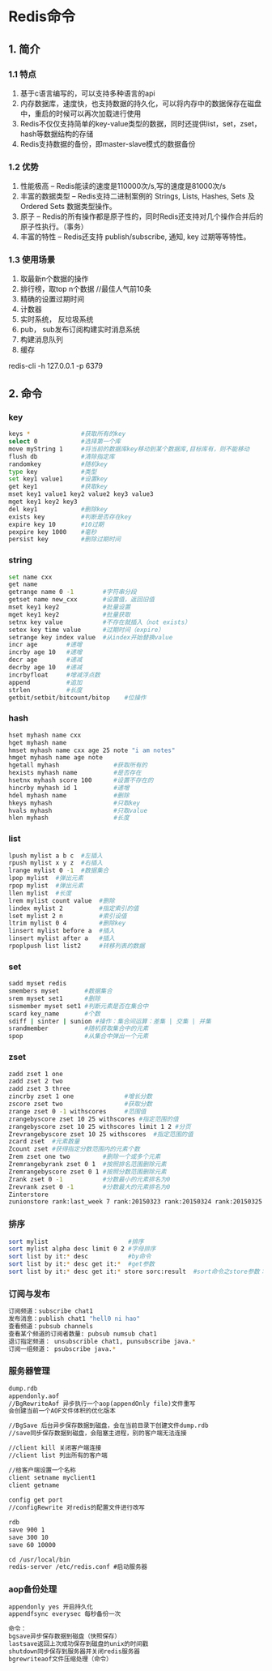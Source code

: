 # Redis命令

## 1. 简介

### 1.1 特点

1. 基于c语言编写的，可以支持多种语言的api
2. 内存数据库，速度快，也支持数据的持久化，可以将内存中的数据保存在磁盘中，重启的时候可以再次加载进行使用
3. Redis不仅仅支持简单的key-value类型的数据，同时还提供list，set，zset，hash等数据结构的存储
4. Redis支持数据的备份，即master-slave模式的数据备份

### 1.2 优势

1. 性能极高 – Redis能读的速度是110000次/s,写的速度是81000次/s
2. 丰富的数据类型 – Redis支持二进制案例的 Strings, Lists, Hashes, Sets 及 Ordered Sets 数据类型操作。
3. 原子 – Redis的所有操作都是原子性的，同时Redis还支持对几个操作合并后的原子性执行。（事务）
4. 丰富的特性 – Redis还支持 publish/subscribe, 通知, key 过期等等特性。

### 1.3 使用场景

1. 取最新n个数据的操作
2. 排行榜，取top n个数据 //最佳人气前10条
3. 精确的设置过期时间
4. 计数器
5. 实时系统， 反垃圾系统
6. pub， sub发布订阅构建实时消息系统
7. 构建消息队列
8. 缓存

redis-cli -h 127.0.0.1 -p 6379

## 2. 命令

### **key**

```bash
keys *              #获取所有的key
select 0            #选择第一个库
move myString 1     #将当前的数据库key移动到某个数据库,目标库有，则不能移动
flush db            #清除指定库
randomkey           #随机key
type key            #类型
set key1 value1     #设置key
get key1            #获取key
mset key1 value1 key2 value2 key3 value3
mget key1 key2 key3
del key1            #删除key
exists key          #判断是否存在key
expire key 10       #10过期
pexpire key 1000    #毫秒
persist key         #删除过期时间
```

### **string**

```bash
set name cxx
get name
getrange name 0 -1        #字符串分段
getset name new_cxx       #设置值，返回旧值
mset key1 key2            #批量设置
mget key1 key2            #批量获取
setnx key value           #不存在就插入（not exists）
setex key time value      #过期时间（expire）
setrange key index value  #从index开始替换value
incr age        #递增
incrby age 10   #递增
decr age        #递减
decrby age 10   #递减
incrbyfloat     #增减浮点数
append          #追加
strlen          #长度
getbit/setbit/bitcount/bitop    #位操作
```

### **hash**

```bash
hset myhash name cxx
hget myhash name
hmset myhash name cxx age 25 note "i am notes"
hmget myhash name age note   
hgetall myhash               #获取所有的
hexists myhash name          #是否存在
hsetnx myhash score 100      #设置不存在的
hincrby myhash id 1          #递增
hdel myhash name             #删除
hkeys myhash                 #只取key
hvals myhash                 #只取value
hlen myhash                  #长度
```

### **list**

```bash
lpush mylist a b c  #左插入
rpush mylist x y z  #右插入
lrange mylist 0 -1  #数据集合
lpop mylist  #弹出元素
rpop mylist  #弹出元素
llen mylist  #长度
lrem mylist count value  #删除
lindex mylist 2          #指定索引的值
lset mylist 2 n          #索引设值
ltrim mylist 0 4         #删除key
linsert mylist before a  #插入
linsert mylist after a   #插入
rpoplpush list list2     #转移列表的数据
```

### **set**

```bash
sadd myset redis 
smembers myset       #数据集合
srem myset set1      #删除
sismember myset set1 #判断元素是否在集合中
scard key_name       #个数
sdiff | sinter | sunion #操作：集合间运算：差集 | 交集 | 并集
srandmember          #随机获取集合中的元素
spop                 #从集合中弹出一个元素
```

### **zset**

```bash
zadd zset 1 one
zadd zset 2 two
zadd zset 3 three
zincrby zset 1 one              #增长分数
zscore zset two                 #获取分数
zrange zset 0 -1 withscores     #范围值
zrangebyscore zset 10 25 withscores #指定范围的值
zrangebyscore zset 10 25 withscores limit 1 2 #分页
Zrevrangebyscore zset 10 25 withscores  #指定范围的值
zcard zset  #元素数量
Zcount zset #获得指定分数范围内的元素个数
Zrem zset one two         #删除一个或多个元素
Zremrangebyrank zset 0 1  #按照排名范围删除元素
Zremrangebyscore zset 0 1 #按照分数范围删除元素
Zrank zset 0 -1           #分数最小的元素排名为0
Zrevrank zset 0 -1        #分数最大的元素排名为0
Zinterstore
zunionstore rank:last_week 7 rank:20150323 rank:20150324 rank:20150325  weights 1 1 1 1 1 1 1
``` 

### **排序**

```bash
sort mylist                      #排序
sort mylist alpha desc limit 0 2 #字母排序
sort list by it:* desc           #by命令
sort list by it:* desc get it:*  #get参数
sort list by it:* desc get it:* store sorc:result  #sort命令之store参数：表示把sort查询的结果集保存起来
```

### **订阅与发布**

```bash
订阅频道：subscribe chat1
发布消息：publish chat1 "hell0 ni hao"
查看频道：pubsub channels
查看某个频道的订阅者数量: pubsub numsub chat1
退订指定频道： unsubscrible chat1, punsubscribe java.*
订阅一组频道： psubscribe java.*
```

### **服务器管理**

```txt
dump.rdb
appendonly.aof
//BgRewriteAof 异步执行一个aop(appendOnly file)文件重写
会创建当前一个AOF文件体积的优化版本

//BgSave 后台异步保存数据到磁盘，会在当前目录下创建文件dump.rdb
//save同步保存数据到磁盘，会阻塞主进程，别的客户端无法连接

//client kill 关闭客户端连接
//client list 列出所有的客户端

//给客户端设置一个名称
client setname myclient1
client getname
	
config get port
//configRewrite 对redis的配置文件进行改写

rdb
save 900 1
save 300 10
save 60 10000

cd /usr/local/bin
redis-server /etc/redis.conf #启动服务器

```

### **aop备份处理**

```txt
appendonly yes 开启持久化
appendfsync everysec 每秒备份一次

命令：
bgsave异步保存数据到磁盘（快照保存）
lastsave返回上次成功保存到磁盘的unix的时间戳
shutdown同步保存到服务器并关闭redis服务器
bgrewriteaof文件压缩处理（命令）
```
 
